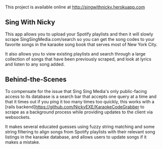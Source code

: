 This project is available online at http://singwithnicky.herokuapp.com

## Sing With Nicky

This app allows you to upload your Spotify playlists and then it will slowly scrape SingSingMedia.com/search so you can get the song codes to your favorite songs in the karaoke song book that serves most of New York City.

It also allows you to view existing playlists and search through a large collection of songs that have been previously scraped, and look at lyrics and listen to any song added.

## Behind-the-Scenes

To compensate for the issue that Sing Sing Media's only public-facing access to its database is a search bar that accepts one query at a time and that it times out if you ping it too many times too quickly, this works with a [rails backend]https://github.com/NickyEXE/KaraokeCodeGrabber to scrape as a background process while providing updates to the client via websockets.

It makes several educated guesses using fuzzy string matching and some string filtering to align songs from Spotify playlists with their relevant song listings in the karaoke database, and allows users to update songs if it makes a mistake.
